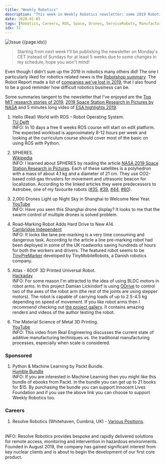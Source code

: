 ```yaml
---
title: "Weekly Robotics"
description: "This week in Weekly Robotics newsletter: some 2019 Robotics Summaries, a free ROS course, space spheres, road marking robot and more!"
date: 2020-01-05
tags: [Robotics, Careers, ROS, Space, Drones, ServiceRobots, Manufacturing]
idx: 72
---
```

![Issue {{page.idx}}](/img/headers/{{page.idx}}.jpg "Issue {{page.idx}}")

> Starting from next week I'll be publishing the newsletter on Monday's CET instead of Sundays for at least 5 weeks due to some changes in my schedule, hope you won't mind!

Even though I didn't sum up the 2019 in robotics many others did! The one I particularly liked for robotics related news is the [Robotshop summary](https://www.robotshop.com/community/blog/show/robotics-news-the-top-news-in-the-robotics-field-for-2019). The Robot Report made a list of [companies we've lost in 2019](https://www.therobotreport.com/robotics-companies-we-lost-2019/), that I also found to be a good reminder how difficult robotics business can be.

Some summaries tangent to the newsletter that I've enjoyed are the [Top MIT research stories of 2019](http://news.mit.edu/2020/top-mit-research-stories-of-2019-0103), [2019 Space Station Research in Pictures by NASA](https://www.nasa.gov/mission_pages/station/research/news/2019-space-station-research-in-pictures) and 5 minutes long video of [ESA highlights 2019](http://www.esa.int/ESA_Multimedia/Videos/2019/12/ESA_highlights_2019).

1) Hello (Real) World with ROS – Robot Operating System.
<br>[TU Delft](https://online-learning.tudelft.nl/courses/hello-real-world-with-ros-robot-operating-systems/)<br>
INFO: In 10 days a free 6 weeks ROS course will start on edX platform. The expected workload is approximately 8-12 hours per week and looking at the curriculum course should cover most of the basic on using ROS with Python.

2) SPHERES.
<br>[Wikipedia](https://en.wikipedia.org/wiki/SPHERES)<br>
INFO: I learned about SPHERES by reading the article [NASA 2019 Space Station Research in Pictures](https://www.nasa.gov/mission_pages/station/research/news/2019-space-station-research-in-pictures). Each of these satellites is a polyhedron with a mass of about 4.1 kg and a diameter of 21 cm. They use CO2-based cold-gas thrusters for movement and ultrasonic beacon for localization. According to the linked articles they were predecessors to Astrobee, one of my favourite robots ([#35](https://weeklyrobotics.com/weekly-robotics-35), [#39](https://weeklyrobotics.com/weekly-robotics-39), [#44](https://weeklyrobotics.com/weekly-robotics-44), [#60](https://weeklyrobotics.com/weekly-robotics-60)).

3) 2,000 Drones Light up Night Sky in Shanghai to Welcome New Year.
<br>[YouTube](https://youtu.be/Zh3-Mvrp1Lc)<br>
INFO: Have you seen this Shanghai drone display? It looks to me that the swarm control of multiple drones is solved problem.

4) Road-Marking Robot Adds Hard Drive to New A14.
<br>[Cambridge Independent](https://www.cambridgeindependent.co.uk/news/road-marking-robot-adds-hard-drive-to-new-a14-9095099/)<br>
INFO: It looks like lane pre-marking is a very time consuming and dangerous task. According to the article a line pre-marking robot had been deployed in some of the UK roadworks saving hundreds of hours for both the workers and drivers. The featured robot seems to be [TinyPreMarker](https://tinymobilerobots.com/tinypremarker/) developed by TinyMobileRobots, a Danish robotics company.

5) Atlas - 6DOF 3D Printed Universal Robot.
<br>[Hackaday](https://hackaday.io/project/168259-atlas-6dof-3d-printed-universal-robot)<br>
INFO: For some reason I'm attracted to the idea of using BLDC motors in robot arms. In this project Damian Lickindorf is using [ODrive](https://odriverobotics.com/) to control two of the axes of the robot arm (the rest of the joints are using stepper motors). The robot is capable of carrying loads of up to 2.5-4.5 kg depending on speed of movement. If you like robot arms then I recommend checking out [the project gallery](https://hackaday.io/project/168259/gallery#f426912e1a2b8b53ef3aee2485acff13). It contains amazing renders and videos of the author testing the robot.

6) The Material Science of Metal 3D Printing.
<br>[YouTube](https://youtu.be/fzBRYsiyxjI)<br>
INFO: This video from Real Engineering discusses the current state of additive manufacturing techniques vs. the traditional manufacturing processes, especially when scale is considered.

### Sponsored

1) Python & Machine Learning by Packt Bundle.
<br>[Humble Bundle](https://www.humblebundle.com/books/python-machine-learning-packt-books?partner=weeklyrobotics)<br>
INFO: If you are interested in Machine Learning then you might like this bundle of ebooks from Packt. In the bundle you can get up to 21 books for $15. By purchasing the bundle you can support Innocent Lives Foundation and if you use the above link you can choose to support Weekly Robotics too.

### Careers

1) Resolve Robotics (Whitehaven, Cumbria, UK) - [Various Positions](https://www.indeedjobs.com/resolve-robotics).
<br>
INFO: Resolve Robotics provides bespoke and rapidly delivered solutions for remote access, monitoring and intervention in hazardous environments. Founded in August 2019, the company has gained significant interest from key nuclear clients and is about to begin the development of our first core product.
